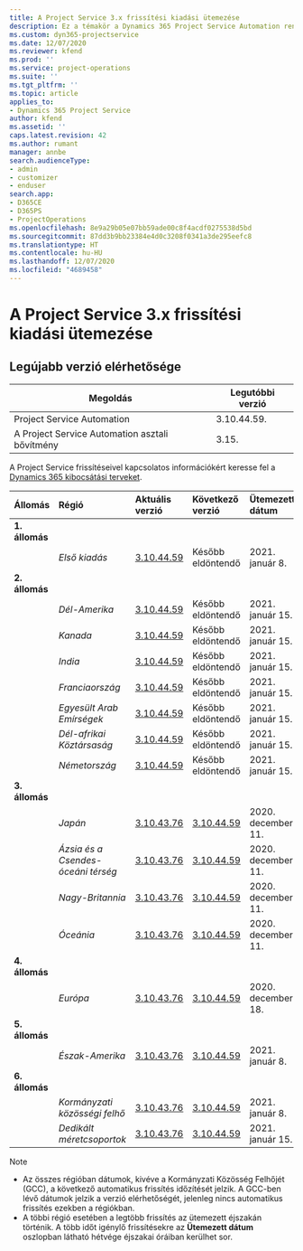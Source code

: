 ```yaml
---
title: A Project Service 3.x frissítési kiadási ütemezése
description: Ez a témakör a Dynamics 365 Project Service Automation rendelkezésre álló és következő kiadásairól tartalmaz információkat.
ms.custom: dyn365-projectservice
ms.date: 12/07/2020
ms.reviewer: kfend
ms.prod: ''
ms.service: project-operations
ms.suite: ''
ms.tgt_pltfrm: ''
ms.topic: article
applies_to:
- Dynamics 365 Project Service
author: kfend
ms.assetid: ''
caps.latest.revision: 42
ms.author: rumant
manager: annbe
search.audienceType:
- admin
- customizer
- enduser
search.app:
- D365CE
- D365PS
- ProjectOperations
ms.openlocfilehash: 8e9a29b05e07bb59ade00c8f4acdf0275538d5bd
ms.sourcegitcommit: 87dd3b9bb23384e4d0c3208f0341a3de295eefc8
ms.translationtype: HT
ms.contentlocale: hu-HU
ms.lasthandoff: 12/07/2020
ms.locfileid: "4689458"
---
```

# <a name="update-release-schedule-for-project-service-3x"></a>A Project Service 3.x frissítési kiadási ütemezése

## <a name="latest-version-availability"></a>Legújabb verzió elérhetősége

| Megoldás  | Legutóbbi verzió |
|-------|----|
| Project Service Automation    | 3.10.44.59. |
| A Project Service Automation asztali bővítmény                | 3.15.          |

A Project Service frissítéseivel kapcsolatos információkért keresse fel a [Dynamics 365 kibocsátási terveket](https://docs.microsoft.com/dynamics365/release-plans/). 

| Állomás  | Régió | Aktuális verzió | Következő verzió |  Ütemezett dátum
| :---   | :---   | :---   | :---   |:---   |         
|<strong>1. állomás</strong> | |  |  | |
| | <i>Első kiadás</i> | [3.10.44.59](whats-new-ur-26.md) | Később eldöntendő | 2021. január 8.
|<strong>2. állomás</strong> | |  |  | |
| | <i>Dél-Amerika</i> | [3.10.44.59](whats-new-ur-26.md) | Később eldöntendő | 2021. január 15.
| | <i>Kanada</i> | [3.10.44.59](whats-new-ur-26.md) | Később eldöntendő | 2021. január 15.
| | <i>India</i> | [3.10.44.59](whats-new-ur-26.md) | Később eldöntendő | 2021. január 15.
| | <i>Franciaország</i> | [3.10.44.59](whats-new-ur-26.md) | Később eldöntendő | 2021. január 15.
| | <i>Egyesült Arab Emírségek</i> | [3.10.44.59](whats-new-ur-26.md) | Később eldöntendő | 2021. január 15.
| | <i>Dél-afrikai Köztársaság</i> | [3.10.44.59](whats-new-ur-26.md) | Később eldöntendő | 2021. január 15.
| | <i>Németország</i> | [3.10.44.59](whats-new-ur-26.md) | Később eldöntendő | 2021. január 15.
|<strong>3. állomás</strong> | |  |  | |
| | <i>Japán</i> | [3.10.43.76](whats-new-ur-25.md) | [3.10.44.59](whats-new-ur-26.md) | 2020. december 11.
| | <i>Ázsia és a Csendes-óceáni térség</i> | [3.10.43.76](whats-new-ur-25.md) | [3.10.44.59](whats-new-ur-26.md) | 2020. december 11.
| | <i>Nagy-Britannia</i> | [3.10.43.76](whats-new-ur-25.md) | [3.10.44.59](whats-new-ur-26.md) | 2020. december 11.
| | <i>Óceánia</i> | [3.10.43.76](whats-new-ur-25.md) | [3.10.44.59](whats-new-ur-26.md) | 2020. december 11.
|<strong>4. állomás</strong> | |  |  | |
| | <i>Európa</i> | [3.10.43.76](whats-new-ur-25.md) | [3.10.44.59](whats-new-ur-26.md) | 2020. december 18.
|<strong>5. állomás</strong> | |  |  | |
| | <i>Észak-Amerika</i> | [3.10.43.76](whats-new-ur-25.md) | [3.10.44.59](whats-new-ur-26.md) | 2021. január 8.
|<strong>6. állomás</strong> | |  |  | |
| | <i>Kormányzati közösségi felhő</i> | [3.10.43.76](whats-new-ur-25.md) | [3.10.44.59](whats-new-ur-26.md) | 2021. január 8.
| | <i>Dedikált méretcsoportok</i> | [3.10.43.76](whats-new-ur-25.md) | [3.10.44.59](whats-new-ur-26.md) | 2021. január 15.

>[!Note]
> - Az összes régióban dátumok, kivéve a Kormányzati Közösség Felhőjét (GCC), a következő automatikus frissítés időzítését jelzik. A GCC-ben lévő dátumok jelzik a verzió elérhetőségét, jelenleg nincs automatikus frissítés ezekben a régiókban.
> - A többi régió esetében a legtöbb frissítés az ütemezett éjszakán történik. A több időt igénylő frissítésekre az **Ütemezett dátum** oszlopban látható hétvége éjszakai óráiban kerülhet sor.
